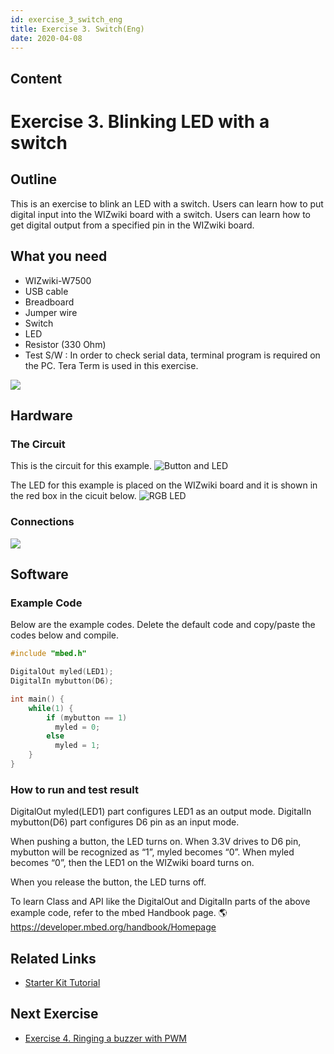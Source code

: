 ```yaml
---
id: exercise_3_switch_eng
title: Exercise 3. Switch(Eng)
date: 2020-04-08
---
```



## Content
# Exercise 3. Blinking LED with a switch

## Outline

This is an exercise to blink an LED with a switch. Users can learn how
to put digital input into the WIZwiki board with a switch. Users can
learn how to get digital output from a specified pin in the WIZwiki
board.

## What you need

  - WIZwiki-W7500
  - USB cable
  - Breadboard
  - Jumper wire
  - Switch
  - LED
  - Resistor (330 Ohm)
  - Test S/W : In order to check serial data, terminal program is
    required on the PC. Tera Term is used in this exercise.

![](/products/wizwiki_mbed_kit/kit_kr/2_teraterm.png)

## Hardware

### The Circuit

This is the circuit for this example. ![Button and
LED](/products/wizwiki_mbed_kit/kit_kr/button_led_scheme.png)

The LED for this example is placed on the WIZwiki board and it is shown
in the red box in the cicuit below. ![RGB
LED](/products/wizwiki_mbed_kit/kit_kr/3_board_led.png)

### Connections

![](/products/wizwiki_mbed_kit/kit_kr/3_board_all.png)

## Software

### Example Code

Below are the example codes. Delete the default code and copy/paste the
codes below and compile.

``` c
#include "mbed.h"

DigitalOut myled(LED1);
DigitalIn mybutton(D6);

int main() {
    while(1) {
        if (mybutton == 1)
          myled = 0;
        else
          myled = 1;
    }
}
```

### How to run and test result

DigitalOut myled(LED1) part configures LED1 as an output mode. DigitalIn
mybutton(D6) part configures D6 pin as an input mode.

When pushing a button, the LED turns on. When 3.3V drives to D6 pin,
mybutton will be recognized as “1”, myled becomes “0”. When myled
becomes “0”, then the LED1 on the WIZwiki board turns on.

When you release the button, the LED turns off.

To learn Class and API like the DigitalOut and DigitalIn parts of the
above example code, refer to the mbed Handbook page.
🌎<https://developer.mbed.org/handbook/Homepage>

## Related Links

   * [Starter Kit Tutorial]()

## Next Exercise

   * [Exercise 4. Ringing a buzzer with PWM]()
